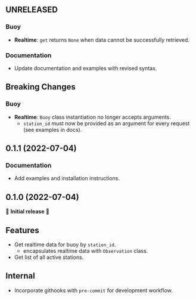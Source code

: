 ## UNRELEASED

### Buoy

- **Realtime**: `get` returns `None` when data cannot be successfully retrieved.

### Documentation

- Update documentation and examples with revised syntax.

## Breaking Changes

### Buoy

- **Realtime**: `Buoy` class instantiation no longer accepts arguments.
  - `station_id` must now be provided as an argument for every request (see examples in docs).

## 0.1.1 (2022-07-04)

### Documentation

- Add examples and installation instructions.

## 0.1.0 (2022-07-04)

🎉 **Initial release** 🎉

## Features

- Get realtime data for buoy by `station_id`.
  - encapsulates realtime data with `Observation` class.
- Get list of all active stations.

## Internal

- Incorporate githooks with `pre-commit` for development workflow.
